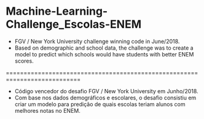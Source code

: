 # Machine-Learning-Challenge_Escolas-ENEM
 - FGV / New York University challenge winning code in June/2018.
 - Based on demographic and school data, the challenge was to create a model to predict which schools would have students with better ENEM scores.

===========================================================================

 - Código vencedor do desafio FGV / New York University em Junho/2018. 
 - Com base nos dados demográficos e escolares, o desafio consistiu em criar um modelo para predição de quais escolas teriam alunos com melhores notas no ENEM.

